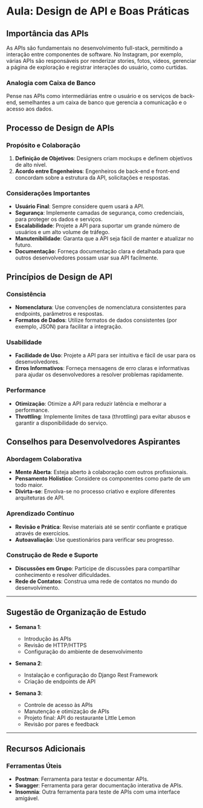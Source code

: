 # Aula: Design de API e Boas Práticas

## Importância das APIs

As APIs são fundamentais no desenvolvimento full-stack, permitindo a interação entre componentes de software. No Instagram, por exemplo, várias APIs são responsáveis por renderizar stories, fotos, vídeos, gerenciar a página de exploração e registrar interações do usuário, como curtidas.

### Analogia com Caixa de Banco

Pense nas APIs como intermediárias entre o usuário e os serviços de back-end, semelhantes a um caixa de banco que gerencia a comunicação e o acesso aos dados.

## Processo de Design de APIs

### Propósito e Colaboração

1. **Definição de Objetivos**: Designers criam mockups e definem objetivos de alto nível.
2. **Acordo entre Engenheiros**: Engenheiros de back-end e front-end concordam sobre a estrutura da API, solicitações e respostas.

### Considerações Importantes

- **Usuário Final**: Sempre considere quem usará a API.
- **Segurança**: Implemente camadas de segurança, como credenciais, para proteger os dados e serviços.
- **Escalabilidade**: Projete a API para suportar um grande número de usuários e um alto volume de tráfego.
- **Manutenibilidade**: Garanta que a API seja fácil de manter e atualizar no futuro.
- **Documentação**: Forneça documentação clara e detalhada para que outros desenvolvedores possam usar sua API facilmente.

## Princípios de Design de API

### Consistência

- **Nomenclatura**: Use convenções de nomenclatura consistentes para endpoints, parâmetros e respostas.
- **Formatos de Dados**: Utilize formatos de dados consistentes (por exemplo, JSON) para facilitar a integração.

### Usabilidade

- **Facilidade de Uso**: Projete a API para ser intuitiva e fácil de usar para os desenvolvedores.
- **Erros Informativos**: Forneça mensagens de erro claras e informativas para ajudar os desenvolvedores a resolver problemas rapidamente.

### Performance

- **Otimização**: Otimize a API para reduzir latência e melhorar a performance.
- **Throttling**: Implemente limites de taxa (throttling) para evitar abusos e garantir a disponibilidade do serviço.

## Conselhos para Desenvolvedores Aspirantes

### Abordagem Colaborativa

- **Mente Aberta**: Esteja aberto à colaboração com outros profissionais.
- **Pensamento Holístico**: Considere os componentes como parte de um todo maior.
- **Divirta-se**: Envolva-se no processo criativo e explore diferentes arquiteturas de API.

### Aprendizado Contínuo

- **Revisão e Prática**: Revise materiais até se sentir confiante e pratique através de exercícios.
- **Autoavaliação**: Use questionários para verificar seu progresso.

### Construção de Rede e Suporte

- **Discussões em Grupo**: Participe de discussões para compartilhar conhecimento e resolver dificuldades.
- **Rede de Contatos**: Construa uma rede de contatos no mundo do desenvolvimento.

---

## Sugestão de Organização de Estudo

- **Semana 1**:
  - Introdução às APIs
  - Revisão de HTTP/HTTPS
  - Configuração do ambiente de desenvolvimento

- **Semana 2**:
  - Instalação e configuração do Django Rest Framework
  - Criação de endpoints de API

- **Semana 3**:
  - Controle de acesso às APIs
  - Manutenção e otimização de APIs
  - Projeto final: API do restaurante Little Lemon
  - Revisão por pares e feedback

---

## Recursos Adicionais

### Ferramentas Úteis

- **Postman**: Ferramenta para testar e documentar APIs.
- **Swagger**: Ferramenta para gerar documentação interativa de APIs.
- **Insomnia**: Outra ferramenta para teste de APIs com uma interface amigável.